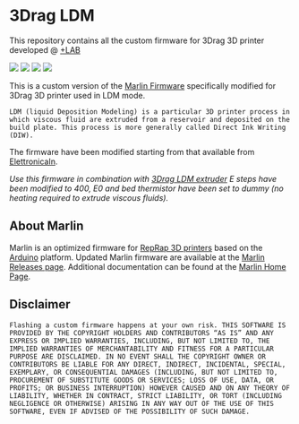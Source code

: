 # 3Drag LDM
This repository contains all the custom firmware for 3Drag 3D printer developed @ [+LAB](www.piulab.it)

![](https://img.shields.io/badge/Marlin-v1.0.3dev-orange?style=plastic)
![](https://img.shields.io/github/license/am-craft/3Drag_LDM?color=green&style=plastic)
![](https://img.shields.io/github/v/release/am-craft/3Drag_LDM?style=plastic)
![](https://travis-ci.org/am-craft/3Drag_LDM.svg?branch=main)

This is a custom version of the [Marlin Firmware](https://github.com/MarlinFirmware/Marlin) specifically modified for 3Drag 3D printer used in LDM mode. 

```LDM (liquid Deposition Modeling) is a particular 3D printer process in which viscous fluid are extruded from a reservoir and deposited on the build plate. This process is more generally called Direct Ink Writing (DIW).```

The firmware have been modified starting from that available from [ElettronicaIn](https://3dprint.elettronicain.it/wp-content/uploads/2016/02/Marlin_LCD_Alfa_2EXT175.zip).

_Use this firmware in combination with [3Drag LDM extruder](https://github.com/am-craft/3Drag_LDM_extruder) E steps have been modified to 400, E0 and bed thermistor have been set to dummy (no heating required to extrude viscous fluids)._
## About Marlin

Marlin is an optimized firmware for [RepRap 3D printers](http://reprap.org/) based on the [Arduino](https://www.arduino.cc/) platform. 
Updated Marlin firmware are available at the [Marlin Releases page](https://github.com/MarlinFirmware/Marlin/releases). Additional documentation can be found at the [Marlin Home Page](http://marlinfw.org/).


## Disclaimer

```Flashing a custom firmware happens at your own risk. THIS SOFTWARE IS PROVIDED BY THE COPYRIGHT HOLDERS AND CONTRIBUTORS “AS IS” AND ANY EXPRESS OR IMPLIED WARRANTIES, INCLUDING, BUT NOT LIMITED TO, THE IMPLIED WARRANTIES OF MERCHANTABILITY AND FITNESS FOR A PARTICULAR PURPOSE ARE DISCLAIMED. IN NO EVENT SHALL THE COPYRIGHT OWNER OR CONTRIBUTORS BE LIABLE FOR ANY DIRECT, INDIRECT, INCIDENTAL, SPECIAL, EXEMPLARY, OR CONSEQUENTIAL DAMAGES (INCLUDING, BUT NOT LIMITED TO, PROCUREMENT OF SUBSTITUTE GOODS OR SERVICES; LOSS OF USE, DATA, OR PROFITS; OR BUSINESS INTERRUPTION) HOWEVER CAUSED AND ON ANY THEORY OF LIABILITY, WHETHER IN CONTRACT, STRICT LIABILITY, OR TORT (INCLUDING NEGLIGENCE OR OTHERWISE) ARISING IN ANY WAY OUT OF THE USE OF THIS SOFTWARE, EVEN IF ADVISED OF THE POSSIBILITY OF SUCH DAMAGE.```
